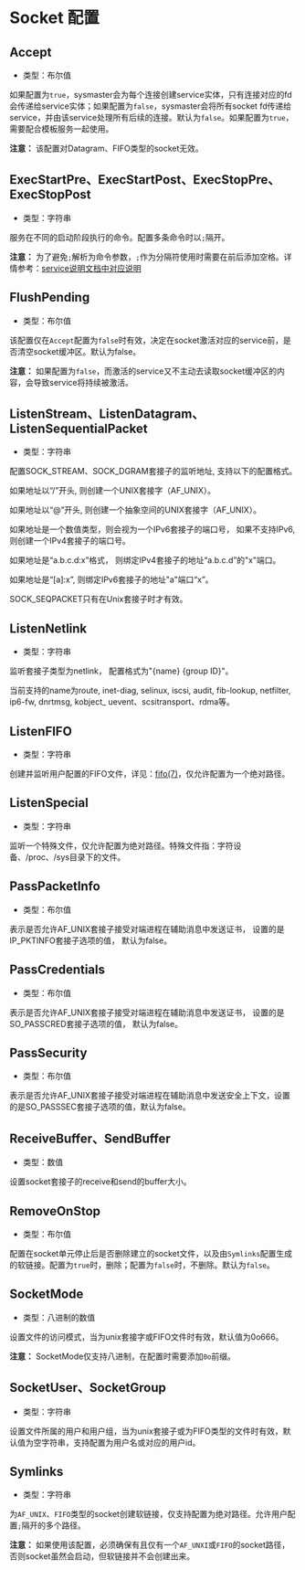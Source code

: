 # Socket 配置

## Accept

* 类型：布尔值

如果配置为`true`，sysmaster会为每个连接创建service实体，只有连接对应的fd会传递给service实体；如果配置为`false`，sysmaster会将所有socket fd传递给service，并由该service处理所有后续的连接。默认为`false`。如果配置为`true`，需要配合模板服务一起使用。

**注意：** 该配置对Datagram、FIFO类型的socket无效。

## ExecStartPre、ExecStartPost、ExecStopPre、ExecStopPost

* 类型：字符串

服务在不同的启动阶段执行的命令。配置多条命令时以`;`隔开。

**注意：** 为了避免`;`解析为命令参数，`;`作为分隔符使用时需要在前后添加空格。详情参考：[service说明文档中对应说明](./service.md)

## FlushPending

* 类型：布尔值

该配置仅在`Accept`配置为`false`时有效，决定在socket激活对应的service前，是否清空socket缓冲区。默认为false。

**注意：** 如果配置为`false`，而激活的service又不主动去读取socket缓冲区的内容，会导致service将持续被激活。

## ListenStream、ListenDatagram、ListenSequentialPacket

* 类型：字符串

配置SOCK_STREAM、SOCK_DGRAM套接子的监听地址, 支持以下的配置格式。

如果地址以“/”开头, 则创建一个UNIX套接字（AF_UNIX）。

如果地址以“@”开头, 则创建一个抽象空间的UNIX套接字（AF_UNIX）。

如果地址是一个数值类型，则会视为一个IPv6套接子的端口号， 如果不支持IPv6, 则创建一个IPv4套接子的端口号。

如果地址是“a.b.c.d:x”格式， 则绑定IPv4套接子的地址“a.b.c.d”的"x"端口。

如果地址是“[a]:x”, 则绑定IPv6套接子的地址"a"端口“x”。

SOCK_SEQPACKET只有在Unix套接子时才有效。

## ListenNetlink

* 类型：字符串

监听套接子类型为netlink， 配置格式为"{name} {group ID}"。

当前支持的name为route, inet-diag, selinux, iscsi, audit, fib-lookup, netfilter, ip6-fw, dnrtmsg, kobject_ uevent、scsitransport、rdma等。

## ListenFIFO

* 类型：字符串

创建并监听用户配置的FIFO文件，详见：[fifo(7)](https://man7.org/linux/man-pages/man7/fifo.7.html)，仅允许配置为一个绝对路径。

## ListenSpecial

* 类型：字符串

监听一个特殊文件，仅允许配置为绝对路径。特殊文件指：字符设备、/proc、/sys目录下的文件。

## PassPacketInfo

* 类型：布尔值

表示是否允许AF_UNIX套接子接受对端进程在辅助消息中发送证书， 设置的是IP_PKTINFO套接子选项的值， 默认为false。

## PassCredentials

* 类型：布尔值

表示是否允许AF_UNIX套接子接受对端进程在辅助消息中发送证书， 设置的是SO_PASSCRED套接子选项的值， 默认为false。

## PassSecurity

* 类型：布尔值

表示是否允许AF_UNIX套接子接受对端进程在辅助消息中发送安全上下文，设置的是SO_PASSSEC套接子选项的值，默认为false。

## ReceiveBuffer、SendBuffer

* 类型：数值

设置socket套接子的receive和send的buffer大小。

## RemoveOnStop

* 类型：布尔值

配置在socket单元停止后是否删除建立的socket文件，以及由`Symlinks`配置生成的软链接。配置为`true`时，删除；配置为`false`时，不删除。默认为`false`。

## SocketMode

* 类型：八进制的数值

设置文件的访问模式，当为unix套接字或FIFO文件时有效，默认值为0o666。

**注意：** SocketMode仅支持八进制，在配置时需要添加`0o`前缀。

## SocketUser、SocketGroup

* 类型：字符串

设置文件所属的用户和用户组，当为unix套接子或为FIFO类型的文件时有效，默认值为空字符串，支持配置为用户名或对应的用户id。

## Symlinks

* 类型：字符串

为`AF_UNIX`、`FIFO`类型的socket创建软链接，仅支持配置为绝对路径。允许用户配置`;`隔开的多个路径。

**注意：** 如果使用该配置，必须确保有且仅有一个`AF_UNXI`或`FIFO`的socket路径，否则socket虽然会启动，但软链接并不会创建出来。
